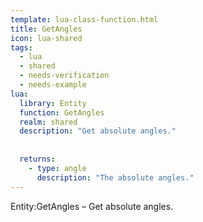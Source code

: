 ```yaml
---
template: lua-class-function.html
title: GetAngles
icon: lua-shared
tags:
  - lua
  - shared
  - needs-verification
  - needs-example
lua:
  library: Entity
  function: GetAngles
  realm: shared
  description: "Get absolute angles."
  
  
  returns:
    - type: angle
      description: "The absolute angles."
---
```


<div class="lua__search__keywords">
Entity:GetAngles &#x2013; Get absolute angles.
</div>
